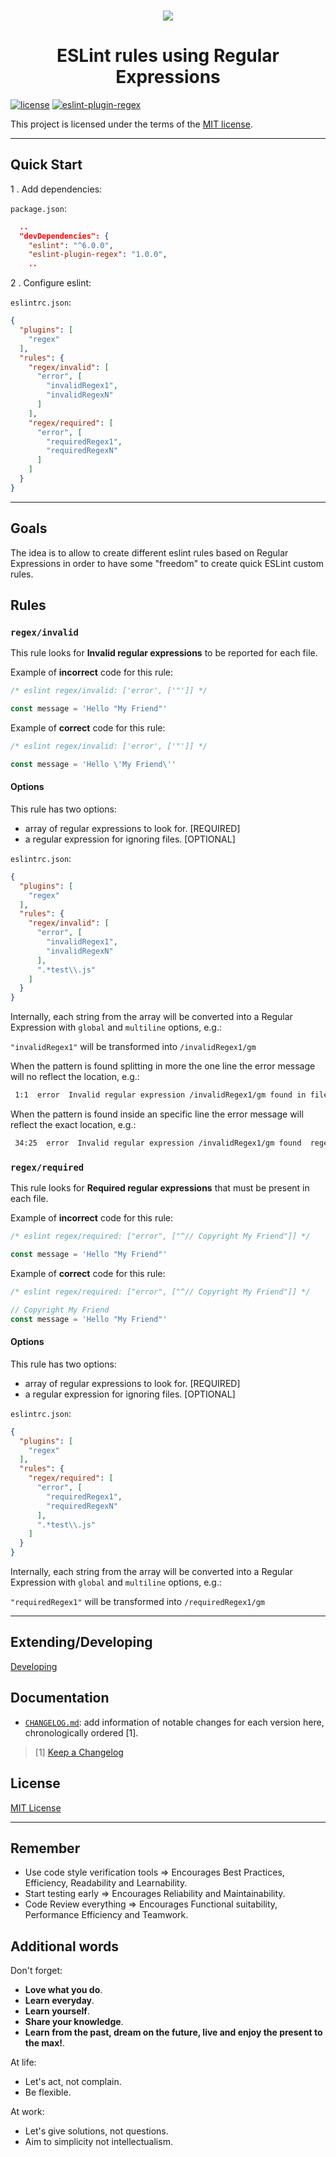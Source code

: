 <p align="center">
  <br/>
  <img src="https://assets.gitlab-static.net/uploads/-/system/project/avatar/16770425/eslint-plugin-regex.png"/>
</p>

<h1 align="center">ESLint rules using Regular Expressions</h1>

[![license](https://img.shields.io/github/license/mashape/apistatus.svg)](LICENSE.txt) [![eslint-plugin-regex](https://img.shields.io/badge/npm-eslint--plugin--regex-blue?logo=npm)](https://www.npmjs.com/package/eslint-plugin-regex)

This project is licensed under the terms of the [MIT license](LICENSE.txt).
__________________

## Quick Start

1 . Add dependencies:

`package.json`:

```json
  ..
  "devDependencies": {
    "eslint": "^6.0.0",
    "eslint-plugin-regex": "1.0.0",
    ..
```

2 . Configure eslint:

`eslintrc.json`:

```json
{
  "plugins": [
    "regex"
  ],
  "rules": {
    "regex/invalid": [
      "error", [
        "invalidRegex1",
        "invalidRegexN"
      ]
    ],
    "regex/required": [
      "error", [
        "requiredRegex1",
        "requiredRegexN"
      ]
    ]
  }
}
```

__________________

## Goals

The idea is to allow to create different eslint rules based on Regular Expressions in order to have some "freedom" to create quick ESLint custom rules.

## Rules

### `regex/invalid`

This rule looks for **Invalid regular expressions** to be reported for each file.

Example of **incorrect** code for this rule:

```js
/* eslint regex/invalid: ['error', ['"']] */

const message = 'Hello "My Friend"'
```

Example of **correct** code for this rule:

```js
/* eslint regex/invalid: ['error', ['"']] */

const message = 'Hello \'My Friend\''
```

#### Options

This rule has two options:

* array of regular expressions to look for. [REQUIRED]
* a regular expression for ignoring files. [OPTIONAL]

`eslintrc.json`:

```json
{
  "plugins": [
    "regex"
  ],
  "rules": {
    "regex/invalid": [
      "error", [
        "invalidRegex1",
        "invalidRegexN"
      ],
      ".*test\\.js"
    ]
  }
}
```

Internally, each string from the array will be converted into a Regular Expression with `global` and `multiline` options, e.g.:

`"invalidRegex1"` will be transformed into `/invalidRegex1/gm`

When the pattern is found splitting in more the one line the error message will no reflect the location, e.g.:

```bash
 1:1  error  Invalid regular expression /invalidRegex1/gm found in file  regex/invalid
```

When the pattern is found inside an specific line the error message will reflect the exact location, e.g.:

```bash
 34:25  error  Invalid regular expression /invalidRegex1/gm found  regex/invalid
```

### `regex/required`

This rule looks for **Required regular expressions** that must be present in each file.

Example of **incorrect** code for this rule:

```js
/* eslint regex/required: ["error", ["^// Copyright My Friend"]] */

const message = 'Hello "My Friend"'
```

Example of **correct** code for this rule:

```js
/* eslint regex/required: ["error", ["^// Copyright My Friend"]] */

// Copyright My Friend
const message = 'Hello "My Friend"'
```

#### Options

This rule has two options:

* array of regular expressions to look for. [REQUIRED]
* a regular expression for ignoring files. [OPTIONAL]

`eslintrc.json`:

```json
{
  "plugins": [
    "regex"
  ],
  "rules": {
    "regex/required": [
      "error", [
        "requiredRegex1",
        "requiredRegexN"
      ],
      ".*test\\.js"
    ]
  }
}
```

Internally, each string from the array will be converted into a Regular Expression with `global` and `multiline` options, e.g.:

`"requiredRegex1"` will be transformed into `/requiredRegex1/gm`

__________________

## Extending/Developing

[Developing](js/readme/developing.md)

## Documentation

* [`CHANGELOG.md`](js/CHANGELOG.md): add information of notable changes for each version here, chronologically ordered [1].

> [1] [Keep a Changelog](http://keepachangelog.com)

## License

[MIT License](LICENSE.txt)
__________________

## Remember

* Use code style verification tools => Encourages Best Practices, Efficiency, Readability and Learnability.
* Start testing early => Encourages Reliability and Maintainability.
* Code Review everything => Encourages Functional suitability, Performance Efficiency and Teamwork.

## Additional words

Don't forget:

* **Love what you do**.
* **Learn everyday**.
* **Learn yourself**.
* **Share your knowledge**.
* **Learn from the past, dream on the future, live and enjoy the present to the max!**.

At life:

* Let's act, not complain.
* Be flexible.

At work:

* Let's give solutions, not questions.
* Aim to simplicity not intellectualism.
